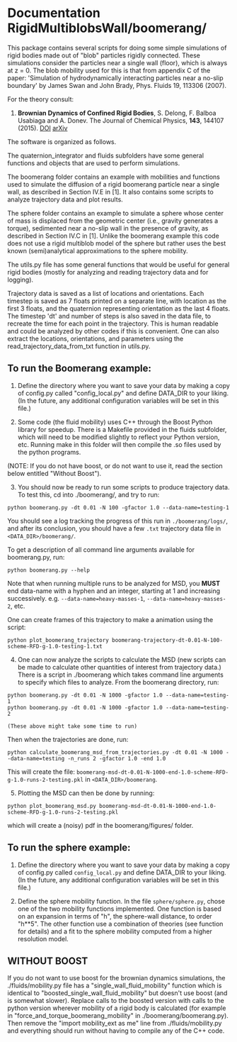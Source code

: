 # Documentation RigidMultiblobsWall/boomerang/

This package contains several scripts for doing some simple
simulations of rigid bodies made out of "blob" particles rigidly
connected.  These simulations consider the particles near a single
wall (floor), which is always at z = 0. The blob mobility used for
this is that from appendix C of the paper:
'Simulation of hydrodynamically interacting particles near a no-slip boundary'
by James Swan and John Brady, Phys. Fluids 19, 113306 (2007).

For the theory consult:

1. **Brownian Dynamics of Confined Rigid Bodies**, S. Delong, F. Balboa Usabiaga and A. Donev. 
The Journal of Chemical Physics, **143**, 144107 (2015). [DOI](http://dx.doi.org/10.1063/1.4932062) [arXiv](http://arxiv.org/abs/1506.08868)

The software is organized as follows.  

The quaternion_integrator and fluids subfolders have some general
functions and objects that are used to perform simulations.  

The boomerang folder contains an example with mobilities and functions
used to simulate the diffusion of a rigid boomerang particle near a
single wall, as described in Section IV.E in [1].
It also contains some scripts to analyze trajectory data
and plot results.

The sphere folder contains an example to simulate a sphere
whose center of mass is displaced from the geometric center
(i.e., gravity generates a torque), sedimented near a no-slip wall
in the presence of gravity, as described in Section IV.C in [1].
Unlike the boomerang example this code does not use a rigid
multiblob model of the sphere but rather uses the best known
(semi)analytical approximations to the sphere mobility.

The utils.py file has some general functions that would be useful for
general rigid bodies (mostly for analyzing and reading trajectory
data and for logging).

Trajectory data is saved as a list of locations and orientations. Each
timestep is saved as 7 floats printed on a separate line, with
location as the first 3 floats, and the quaternion representing
orientation as the last 4 floats.  The timestep 'dt' and number of
steps is also saved in the data file, to recreate the time for each
point in the trajectory.  This is human readable and could be analyzed
by other codes if this is convenient.  One can also extract the locations,
orientations, and parameters using the read_trajectory_data_from_txt
function in utils.py.


## To run the Boomerang example:

1. Define the directory where you want to save your data by making a copy 
of config.py called "config_local.py" and define DATA_DIR to your
liking. (In the future, any additional configuration variables will be set in
this file.)

2. Some code (the fluid mobility) uses C++ through the Boost Python
library for speedup.  There is a Makefile provided in the fluids
subfolder, which will need to be modified slightly to reflect your
Python version, etc.  Running make in this folder will then compile
the .so files used by the python programs.

(NOTE: If you do not have boost, or do not want to
use it, read the section below entitled "Without Boost").  


3. You should now be ready to run some scripts to produce trajectory
data.  To test this, cd into ./boomerang/, and try to run:

```
python boomerang.py -dt 0.01 -N 100 -gfactor 1.0 --data-name=testing-1
```

You should see a log tracking the progress of this run in
`./boomerang/logs/`, and after its conclusion, you should have a few `.txt`
trajectory data file in `<DATA_DIR>/boomerang/`. 

To get a description of all command line arguments available for
boomerang.py, run:

```
python boomerang.py --help
```
	 
Note that when running multiple runs to be analyzed for MSD, you
**MUST** end data-name with a hyphen and an integer, starting at 1 and 
increasing successively.  e.g. `--data-name=heavy-masses-1`, 
`--data-name=heavy-masses-2`, etc.

One can create frames of this trajectory to make a animation using the script:

```
python plot_boomerang_trajectory boomerang-trajectory-dt-0.01-N-100-scheme-RFD-g-1.0-testing-1.txt
```

4. One can now analyze the scripts to calculate the MSD (new scripts
can be made to calculate other quantities of interest from trajectory
data.)  There is a script in ./boomerang which takes command line
arguments to specify which files to analyze.  From the boomerang
directory, run:
	
```	 
python boomerang.py -dt 0.01 -N 1000 -gfactor 1.0 --data-name=testing-1
python boomerang.py -dt 0.01 -N 1000 -gfactor 1.0 --data-name=testing-2
```

	(These above might take some time to run)

Then when the trajectories are done, run:

```
python calculate_boomerang_msd_from_trajectories.py -dt 0.01 -N 1000 --data-name=testing -n_runs 2 -gfactor 1.0 -end 1.0
```

This will create the file:
  `boomerang-msd-dt-0.01-N-1000-end-1.0-scheme-RFD-g-1.0-runs-2-testing.pkl`
in  `<DATA_DIR>/boomerang`.

5) Plotting the MSD can then be done by running:
  
```
python plot_boomerang_msd.py boomerang-msd-dt-0.01-N-1000-end-1.0-scheme-RFD-g-1.0-runs-2-testing.pkl
```

which will create a (noisy) pdf in the boomerang/figures/ folder.


## To run the sphere example:

1. Define the directory where you want to save your data by making a copy 
of config.py called `config_local.py` and define DATA_DIR to your
liking. (In the future, any additional configuration variables will be set in
this file.)

2. Define the sphere mobility function. In the file `sphere/sphere.py`,
chose one of the two mobility functions implemented. One function is based on an 
expansion in terms of "h", the sphere-wall distance, to order "h**5". 
The other function use a combination of theories (see function for details)
and a fit to the sphere mobility computed from a higher resolution model.





## WITHOUT BOOST

If you do not want to use boost for the brownian dynamics simulations,
the ./fluids/mobility.py file has a "single_wall_fluid_mobility"
function which is identical to "boosted_single_wall_fluid_mobility"
but doesn't use boost (and is somewhat slower).  Replace calls to the
boosted version with calls to the python version wherever mobility of
a rigid body is calculated (for example in "force_and_torque_boomerang_mobility"
in ./boomerang/boomerang.py).  Then remove the "import mobility_ext as me" 
line from ./fluids/mobility.py and everything should run without having 
to compile any of the C++ code.





				
